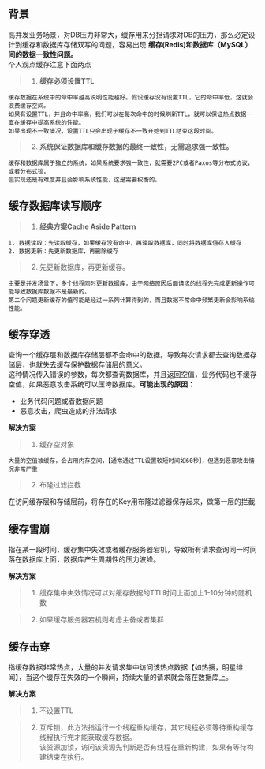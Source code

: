 ## 背景
高并发业务场景，对DB压力非常大，缓存用来分担请求对DB的压力，那么必定设计到缓存和数据库存储双写的问题，容易出现 **缓存(Redis)和数据库（MySQL）间的数据一致性问题。**  
个人观点缓存注意下面两点  
>1. **缓存必须设置TTL**  
```
缓存数据在系统中的命中率越高说明性能越好。假设缓存没有设置TTL，它的命中率低，这就会浪费缓存空间。  
如果有设置TTL，并且命中率高，我们可以在每次命中的时候刷新TTL，就可以保证热点数据一直在缓存中提高系统的性能。  
如果出现不一致情况，设置TTL只会出现子缓存不一致开始到TTL结束这段时间。
```
>2. **系统保证数据库和缓存数据的最终一致性，无需追求强一致性。**  
```
缓存和数据库属于独立的系统，如果系统要求强一致性，就需要2PC或者Paxos等分布式协议，或者分布式锁，  
但实现还是有难度并且会影响系统性能，这是需要权衡的。
```
## 缓存数据库读写顺序
>1. **经典方案Cache Aside Pattern**  
```
1. 数据读取：先读取缓存，如果缓存没有命中，再读取数据库，同时将数据库值存入缓存
2. 数据更新：先更新数据库，再删除缓存
```
>2. 先更新数据库，再更新缓存。  
```
主要是并发场景下，多个线程同时更新数据库，由于网络原因后面请求的线程先完成更新操作可能导致数据库数据不是最新的。  
第二个问题更新缓存的值可能是经过一系列计算得到的，而且数据不常命中频繁更新会影响系统性能。
```
## 缓存穿透
查询一个缓存层和数据库存储层都不会命中的数据。导致每次请求都去查询数据存储层，也就失去缓存保护数据存储层的意义。  
这种情况传入错误的参数，每次都查询数据库，并且返回空值，业务代码也不缓存空值，如果恶意攻击系统可以压垮数据库。**可能出现的原因：**  

- 业务代码问题或者数据问题
- 恶意攻击，爬虫造成的非法请求

**解决方案**  
> 1. 缓存空对象
```
大量的空值被缓存，会占用内存空间，【通常通过TTL设置较短时间如60秒】，但遇到恶意攻击情况非常严重  
```
> 2. 布隆过滤拦截

在访问缓存层和存储层前，将存在的Key用布隆过滤器保存起来，做第一层的拦截
## 缓存雪崩
指在某一段时间，缓存集中失效或者缓存服务器宕机，导致所有请求查询同一时间落在数据库上面，数据库产生周期性的压力波峰。

**解决方案**  
> 1. 缓存集中失效情况可以对缓存数据的TTL时间上面加上1-10分钟的随机数

> 2. 如果缓存服务器宕机则考虑主备或者集群

## 缓存击穿
指缓存数据非常热点，大量的并发请求集中访问该热点数据【如热搜，明星绯闻】，当这个缓存在失效的一个瞬间，持续大量的请求就会落在数据库上。

**解决方案**
> 1. 不设置TTL

> 2. 互斥锁，此方法指运行一个线程重构缓存，其它线程必须等待重构缓存线程执行完才能获取缓存数据。  
该资源加锁，访问该资源先判断是否有线程在重新构建，如果有等待构建结束在执行。
